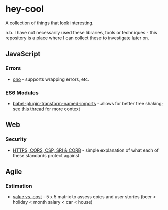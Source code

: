 # hey-cool

A collection of things that look interesting.

n.b. I have not necessarily used these libraries, tools or techniques - this repository is a place where I can collect these to investigate later on.

## JavaScript

### Errors

* [ono](https://github.com/James-Messinger/ono) - supports wrapping errors, etc.

### ES6 Modules

* [babel-plugin-transform-named-imports](https://github.com/SectorLabs/babel-plugin-transform-named-imports) - allows for better tree shaking; see [this thread](https://twitter.com/AdamRackis/status/1023309788246167552) for more context

## Web

### Security

* [HTTPS, CORS, CSP, SRI & CORB](https://twitter.com/jaffathecake/status/1006445088820506626?lang=en) - simple explanation of what each of these standards protect against

## Agile

### Estimation

* [value vs. cost](https://twitter.com/screaminhias/status/1002835968364306432?lang=en) - 5 x 5 matrix to assess epics and user stories (beer < holiday < month salary < car < house)

